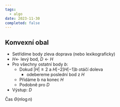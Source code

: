 ```yaml
---
tags:
  - algo
date: 2023-11-30
completed: false
---
```

## Konvexní obal

- Setřídíme body zleva doprava (nebo lexikograficky)
- $H \leftarrow$ levý bod, $D \leftarrow H$
- Pro všechny ostatní body $b$:
	- Dokud $|H| \ge 2$ a $H[-2]H[-1]b$ otáčí doleva
		- odebereme poslední bod z $H$
	- Přidáme b na konec $H$
	- Podobně pro $D$
- Výstup: $D$

Čas $\Theta(n \log n)$